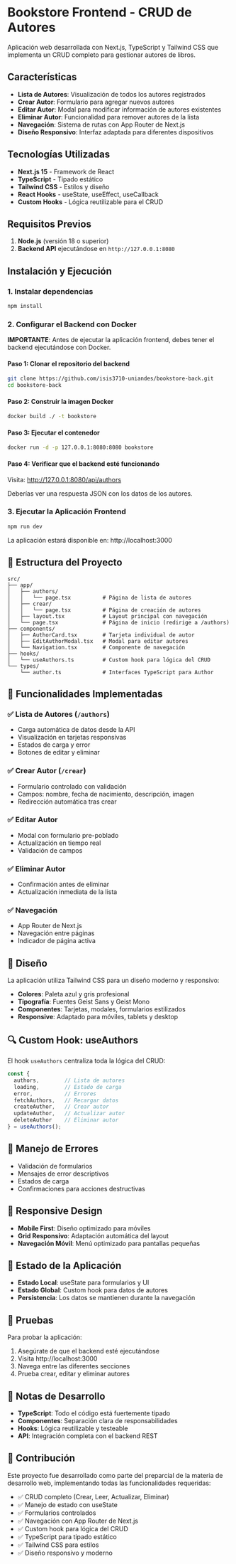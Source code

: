 # Bookstore Frontend - CRUD de Autores

Aplicación web desarrollada con Next.js, TypeScript y Tailwind CSS que implementa un CRUD completo para gestionar autores de libros.

## Características

- **Lista de Autores**: Visualización de todos los autores registrados
- **Crear Autor**: Formulario para agregar nuevos autores
- **Editar Autor**: Modal para modificar información de autores existentes
- **Eliminar Autor**: Funcionalidad para remover autores de la lista
- **Navegación**: Sistema de rutas con App Router de Next.js
- **Diseño Responsivo**: Interfaz adaptada para diferentes dispositivos

## Tecnologías Utilizadas

- **Next.js 15** - Framework de React
- **TypeScript** - Tipado estático
- **Tailwind CSS** - Estilos y diseño
- **React Hooks** - useState, useEffect, useCallback
- **Custom Hooks** - Lógica reutilizable para el CRUD

## Requisitos Previos

1. **Node.js** (versión 18 o superior)
2. **Backend API** ejecutándose en `http://127.0.0.1:8080`

## Instalación y Ejecución

### 1. Instalar dependencias

```bash
npm install
```

### 2. Configurar el Backend con Docker

**IMPORTANTE**: Antes de ejecutar la aplicación frontend, debes tener el backend ejecutándose con Docker.

#### Paso 1: Clonar el repositorio del backend
```bash
git clone https://github.com/isis3710-uniandes/bookstore-back.git
cd bookstore-back
```

#### Paso 2: Construir la imagen Docker
```bash
docker build ./ -t bookstore
```

#### Paso 3: Ejecutar el contenedor
```bash
docker run -d -p 127.0.0.1:8080:8080 bookstore
```

#### Paso 4: Verificar que el backend esté funcionando
Visita: http://127.0.0.1:8080/api/authors

Deberías ver una respuesta JSON con los datos de los autores.

### 3. Ejecutar la Aplicación Frontend

```bash
npm run dev
```

La aplicación estará disponible en: http://localhost:3000

## 📁 Estructura del Proyecto

```
src/
├── app/
│   ├── authors/
│   │   └── page.tsx          # Página de lista de autores
│   ├── crear/
│   │   └── page.tsx          # Página de creación de autores
│   ├── layout.tsx            # Layout principal con navegación
│   └── page.tsx              # Página de inicio (redirige a /authors)
├── components/
│   ├── AuthorCard.tsx        # Tarjeta individual de autor
│   ├── EditAuthorModal.tsx   # Modal para editar autores
│   └── Navigation.tsx        # Componente de navegación
├── hooks/
│   └── useAuthors.ts         # Custom hook para lógica del CRUD
└── types/
    └── author.ts             # Interfaces TypeScript para Author
```

## 🔧 Funcionalidades Implementadas

### ✅ Lista de Autores (`/authors`)
- Carga automática de datos desde la API
- Visualización en tarjetas responsivas
- Estados de carga y error
- Botones de editar y eliminar

### ✅ Crear Autor (`/crear`)
- Formulario controlado con validación
- Campos: nombre, fecha de nacimiento, descripción, imagen
- Redirección automática tras crear

### ✅ Editar Autor
- Modal con formulario pre-poblado
- Actualización en tiempo real
- Validación de campos

### ✅ Eliminar Autor
- Confirmación antes de eliminar
- Actualización inmediata de la lista

### ✅ Navegación
- App Router de Next.js
- Navegación entre páginas
- Indicador de página activa

## 🎨 Diseño

La aplicación utiliza Tailwind CSS para un diseño moderno y responsivo:

- **Colores**: Paleta azul y gris profesional
- **Tipografía**: Fuentes Geist Sans y Geist Mono
- **Componentes**: Tarjetas, modales, formularios estilizados
- **Responsive**: Adaptado para móviles, tablets y desktop

## 🔍 Custom Hook: useAuthors

El hook `useAuthors` centraliza toda la lógica del CRUD:

```typescript
const {
  authors,        // Lista de autores
  loading,        // Estado de carga
  error,          // Errores
  fetchAuthors,   // Recargar datos
  createAuthor,   // Crear autor
  updateAuthor,   // Actualizar autor
  deleteAuthor    // Eliminar autor
} = useAuthors();
```

## 🚨 Manejo de Errores

- Validación de formularios
- Mensajes de error descriptivos
- Estados de carga
- Confirmaciones para acciones destructivas

## 📱 Responsive Design

- **Mobile First**: Diseño optimizado para móviles
- **Grid Responsivo**: Adaptación automática del layout
- **Navegación Móvil**: Menú optimizado para pantallas pequeñas

## 🔄 Estado de la Aplicación

- **Estado Local**: useState para formularios y UI
- **Estado Global**: Custom hook para datos de autores
- **Persistencia**: Los datos se mantienen durante la navegación

## 🧪 Pruebas

Para probar la aplicación:

1. Asegúrate de que el backend esté ejecutándose
2. Visita http://localhost:3000
3. Navega entre las diferentes secciones
4. Prueba crear, editar y eliminar autores

## 📝 Notas de Desarrollo

- **TypeScript**: Todo el código está fuertemente tipado
- **Componentes**: Separación clara de responsabilidades
- **Hooks**: Lógica reutilizable y testeable
- **API**: Integración completa con el backend REST

## 🤝 Contribución

Este proyecto fue desarrollado como parte del preparcial de la materia de desarrollo web, implementando todas las funcionalidades requeridas:

- ✅ CRUD completo (Crear, Leer, Actualizar, Eliminar)
- ✅ Manejo de estado con useState
- ✅ Formularios controlados
- ✅ Navegación con App Router de Next.js
- ✅ Custom hook para lógica del CRUD
- ✅ TypeScript para tipado estático
- ✅ Tailwind CSS para estilos
- ✅ Diseño responsivo y moderno